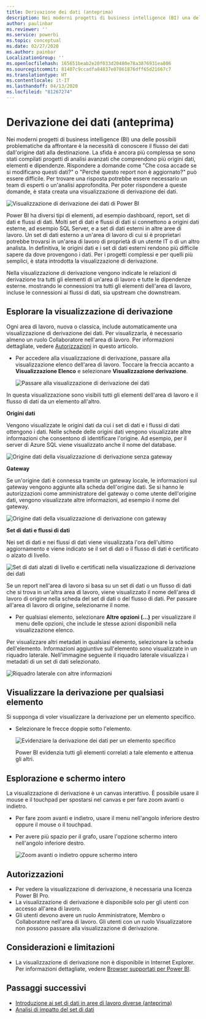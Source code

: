 ```yaml
---
title: Derivazione dei dati (anteprima)
description: Nei moderni progetti di business intelligence (BI) una delle principali problematiche affrontate da molti clienti è la necessità di conoscere il flusso dei dati dall'origine dati alla destinazione.
author: paulinbar
ms.reviewer: ''
ms.service: powerbi
ms.topic: conceptual
ms.date: 02/27/2020
ms.author: painbar
LocalizationGroup: ''
ms.openlocfilehash: 165651beab2e20f033d20480e78a3876931ea806
ms.sourcegitcommit: 81407c9ccadfa84837e07861876dff65d21667c7
ms.translationtype: HT
ms.contentlocale: it-IT
ms.lasthandoff: 04/13/2020
ms.locfileid: "81267274"
---
```

# <a name="data-lineage-preview"></a>Derivazione dei dati (anteprima)
Nei moderni progetti di business intelligence (BI) una delle possibili problematiche da affrontare è la necessità di conoscere il flusso dei dati dall'origine dati alla destinazione. La sfida è ancora più complessa se sono stati compilati progetti di analisi avanzati che comprendono più origini dati, elementi e dipendenze. Rispondere a domande come "Che cosa accade se si modificano questi dati?" o "Perché questo report non è aggiornato?" può essere difficile. Per trovare una risposta potrebbe essere necessario un team di esperti o un'analisi approfondita. Per poter rispondere a queste domande, è stata creata una visualizzazione di derivazione dei dati.

![Visualizzazione di derivazione dei dati di Power BI](media/service-data-lineage/service-data-lineage-view.png)
 
Power BI ha diversi tipi di elementi, ad esempio dashboard, report, set di dati e flussi di dati. Molti set di dati e flussi di dati si connettono a origini dati esterne, ad esempio SQL Server, e a set di dati esterni in altre aree di lavoro. Un set di dati esterno a un'area di lavoro di cui si è proprietari potrebbe trovarsi in un'area di lavoro di proprietà di un utente IT o di un altro analista. In definitiva, le origini dati e i set di dati esterni rendono più difficile sapere da dove provengono i dati. Per i progetti complessi e per quelli più semplici, è stata introdotta la visualizzazione di derivazione.

Nella visualizzazione di derivazione vengono indicate le relazioni di derivazione tra tutti gli elementi di un'area di lavoro e tutte le dipendenze esterne. mostrando le connessioni tra tutti gli elementi dell'area di lavoro, incluse le connessioni ai flussi di dati, sia upstream che downstream.

## <a name="explore-lineage-view"></a>Esplorare la visualizzazione di derivazione

Ogni area di lavoro, nuova o classica, include automaticamente una visualizzazione di derivazione dei dati. Per visualizzarla, è necessario almeno un ruolo Collaboratore nell'area di lavoro. Per informazioni dettagliate, vedere [Autorizzazioni](#permissions) in questo articolo.

* Per accedere alla visualizzazione di derivazione, passare alla visualizzazione elenco dell'area di lavoro. Toccare la freccia accanto a **Visualizzazione Elenco** e selezionare **Visualizzazione derivazione**.

   ![Passare alla visualizzazione di derivazione dei dati](media/service-data-lineage/service-data-lineage-view-select.png)

In questa visualizzazione sono visibili tutti gli elementi dell'area di lavoro e il flusso di dati da un elemento all'altro.

**Origini dati**

Vengono visualizzate le origini dati da cui i set di dati e i flussi di dati ottengono i dati. Nelle schede delle origini dati vengono visualizzate altre informazioni che consentono di identificare l'origine. Ad esempio, per il server di Azure SQL viene visualizzato anche il nome del database.

![Origine dati della visualizzazione di derivazione senza gateway](media/service-data-lineage/service-data-lineage-data-source-card.png)
 
**Gateway**

Se un'origine dati è connessa tramite un gateway locale, le informazioni sul gateway vengono aggiunte alla scheda dell'origine dati. Se si hanno le autorizzazioni come amministratore del gateway o come utente dell'origine dati, vengono visualizzate altre informazioni, ad esempio il nome del gateway.

![Origine dati della visualizzazione di derivazione con gateway](media/service-data-lineage/service-data-lineage-data-gateway-card.png)

**Set di dati e flussi di dati**
 
Nei set di dati e nei flussi di dati viene visualizzata l'ora dell'ultimo aggiornamento e viene indicato se il set di dati o il flusso di dati è certificato o alzato di livello.

![Set di dati alzati di livello e certificati nella visualizzazione di derivazione dei dati](media/service-data-lineage/service-data-lineage-promoted-certified.png)
 
Se un report nell'area di lavoro si basa su un set di dati o un flusso di dati che si trova in un'altra area di lavoro, viene visualizzato il nome dell'area di lavoro di origine nella scheda del set di dati o del flusso di dati. Per passare all'area di lavoro di origine, selezionarne il nome.

* Per qualsiasi elemento, selezionare **Altre opzioni (...)** per visualizzare il menu delle opzioni, che include le stesse azioni disponibili nella visualizzazione elenco.

Per visualizzare altri metadati in qualsiasi elemento, selezionare la scheda dell'elemento. Informazioni aggiuntive sull'elemento sono visualizzate in un riquadro laterale. Nell'immagine seguente il riquadro laterale visualizza i metadati di un set di dati selezionato.

![Riquadro laterale con altre informazioni](media/service-data-lineage/service-data-lineage-side-pane.png)
 
## <a name="show-lineage-for-any-artifact"></a>Visualizzare la derivazione per qualsiasi elemento 

Si supponga di voler visualizzare la derivazione per un elemento specifico.

* Selezionare le frecce doppie sotto l'elemento.

   ![Evidenziare la derivazione dei dati per un elemento specifico](media/service-data-lineage/service-data-lineage-specific-artifact.png)

   Power BI evidenzia tutti gli elementi correlati a tale elemento e attenua gli altri. 

## <a name="navigation-and-full-screen"></a>Esplorazione e schermo intero 

La visualizzazione di derivazione è un canvas interattivo. È possibile usare il mouse e il touchpad per spostarsi nel canvas e per fare zoom avanti o indietro.

* Per fare zoom avanti e indietro, usare il menu nell'angolo inferiore destro oppure il mouse o il touchpad.
* Per avere più spazio per il grafo, usare l'opzione schermo intero nell'angolo inferiore destro. 

    ![Zoom avanti o indietro oppure schermo intero](media/service-data-lineage/service-data-lineage-zoom.png)

## <a name="permissions"></a>Autorizzazioni

* Per vedere la visualizzazione di derivazione, è necessaria una licenza Power BI Pro.
* La visualizzazione di derivazione è disponibile solo per gli utenti con accesso all'area di lavoro.
* Gli utenti devono avere un ruolo Amministratore, Membro o Collaboratore nell'area di lavoro. Gli utenti con un ruolo Visualizzatore non possono passare alla visualizzazione di derivazione.


## <a name="considerations-and-limitations"></a>Considerazioni e limitazioni

- La visualizzazione di derivazione non è disponibile in Internet Explorer. Per informazioni dettagliate, vedere [Browser supportati per Power BI](../power-bi-browsers.md).

## <a name="next-steps"></a>Passaggi successivi

* [Introduzione ai set di dati in aree di lavoro diverse (anteprima)](../service-datasets-across-workspaces.md)
* [Analisi di impatto del set di dati](service-dataset-impact-analysis.md)
